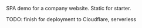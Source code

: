 
SPA demo for a company website.
Static for starter. 


TODO: finish for deployment to Cloudflare, serverless
